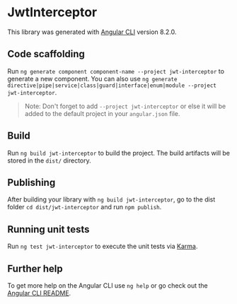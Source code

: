 # JwtInterceptor

This library was generated with [Angular CLI](https://github.com/angular/angular-cli) version 8.2.0.

## Code scaffolding

Run `ng generate component component-name --project jwt-interceptor` to generate a new component. You can also use `ng generate directive|pipe|service|class|guard|interface|enum|module --project jwt-interceptor`.
> Note: Don't forget to add `--project jwt-interceptor` or else it will be added to the default project in your `angular.json` file. 

## Build

Run `ng build jwt-interceptor` to build the project. The build artifacts will be stored in the `dist/` directory.

## Publishing

After building your library with `ng build jwt-interceptor`, go to the dist folder `cd dist/jwt-interceptor` and run `npm publish`.

## Running unit tests

Run `ng test jwt-interceptor` to execute the unit tests via [Karma](https://karma-runner.github.io).

## Further help

To get more help on the Angular CLI use `ng help` or go check out the [Angular CLI README](https://github.com/angular/angular-cli/blob/master/README.md).
